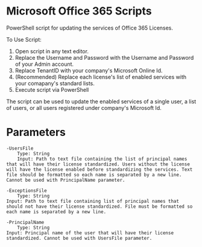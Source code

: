 # Microsoft Office 365 Scripts
PowerShell script for updating the services of Office 365 Licenses.

To Use Script:
1. Open script in any text editor.
2. Replace the Username and Password with the Username and Password of your Admin account.
3. Replace TenantID with your company's Microsoft Online Id.
4. (Recommended) Replace each license's list of enabled services with your comapany's standard lists.
5. Execute script via PowerShell

The script can be used to update the enabled services of a single user, a list of users, or all users registered under company's Microsoft Id.

# Parameters
	-UsersFile
		Type: String
		Input: Path to text file containing the list of principal names that will have their license standardized. Users without the license will have the license enabled before standardizing the services. Text file should be formatted so each name is separated by a new line. Cannot be used with PrincipalName parameter.
		
	-ExceptionsFile
		Type: String
	Input: Path to text file containing list of principal names that should not have their license standardized. File must be formatted so each name is separated by a new line.
	
	-PrincipalName
		Type: String
	Input: Principal name of the user that will have their license standardized. Cannot be used with UsersFile parameter.
